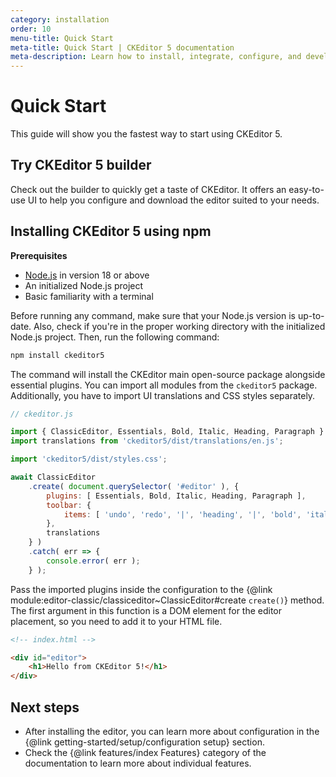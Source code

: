 ```yaml
---
category: installation
order: 10
menu-title: Quick Start
meta-title: Quick Start | CKEditor 5 documentation
meta-description: Learn how to install, integrate, configure, and develop CKEditor 5. Browse through the API documentation and online samples.
---
```


# Quick Start

This guide will show you the fastest way to start using CKEditor&nbsp;5.

## Try CKEditor&nbsp;5 builder

Check out the builder to quickly get a taste of CKEditor. It offers an easy-to-use UI to help you configure and download the editor suited to your needs.

## Installing CKEditor&nbsp;5 using npm

<info-box>

**Prerequisites**

* [Node.js](https://nodejs.org/) in version 18 or above
* An initialized Node.js project
* Basic familiarity with a terminal

</info-box>

Before running any command, make sure that your Node.js version is up-to-date. Also, check if you're in the proper working directory with the initialized Node.js project. Then, run the following command:

```bash
npm install ckeditor5
```

The command will install the CKEditor main open-source package alongside essential plugins. You can import all modules from the `ckeditor5` package. Additionally, you have to import UI translations and CSS styles separately.

```js
// ckeditor.js

import { ClassicEditor, Essentials, Bold, Italic, Heading, Paragraph } from 'ckeditor5';
import translations from 'ckeditor5/dist/translations/en.js';

import 'ckeditor5/dist/styles.css';

await ClassicEditor
	.create( document.querySelector( '#editor' ), {
        plugins: [ Essentials, Bold, Italic, Heading, Paragraph ],
		toolbar: {
			items: [ 'undo', 'redo', '|', 'heading', '|', 'bold', 'italic' ]
		},
        translations
	} )
	.catch( err => {
		console.error( err );
	} );
```

Pass the imported plugins inside the configuration to the {@link module:editor-classic/classiceditor~ClassicEditor#create `create()`} method. The first argument in this function is a DOM element for the editor placement, so you need to add it to your HTML file.

```html
<!-- index.html -->

<div id="editor">
    <h1>Hello from CKEditor 5!</h1>
</div>
```

## Next steps

* After installing the editor, you can learn more about configuration in the {@link getting-started/setup/configuration setup} section.
* Check the {@link features/index Features} category of the documentation to learn more about individual features.

